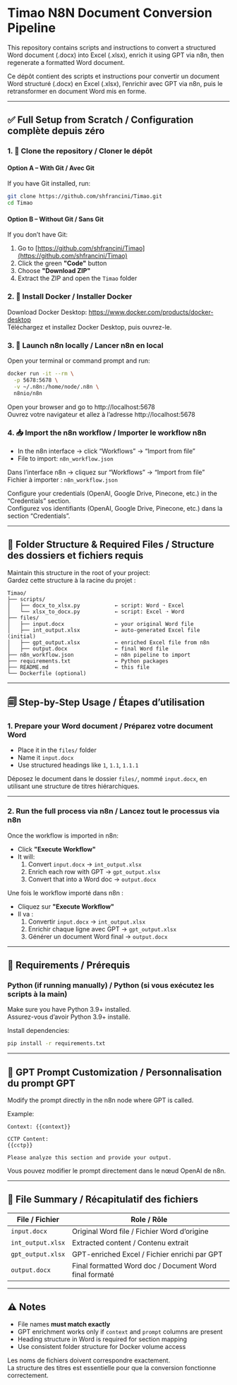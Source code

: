 # Timao N8N Document Conversion Pipeline

This repository contains scripts and instructions to convert a structured Word document (.docx) into Excel (.xlsx), enrich it using GPT via n8n, then regenerate a formatted Word document.

Ce dépôt contient des scripts et instructions pour convertir un document Word structuré (.docx) en Excel (.xlsx), l’enrichir avec GPT via n8n, puis le retransformer en document Word mis en forme.

---

## ✅ Full Setup from Scratch / Configuration complète depuis zéro

### 1. 🔁 Clone the repository / Cloner le dépôt

#### Option A – With Git / Avec Git
If you have Git installed, run:
```bash
git clone https://github.com/shfrancini/Timao.git
cd Timao
```

#### Option B – Without Git / Sans Git
If you don’t have Git:
1. Go to [https://github.com/shfrancini/Timao](https://github.com/shfrancini/Timao)
2. Click the green **"Code"** button
3. Choose **"Download ZIP"**
4. Extract the ZIP and open the `Timao` folder

### 2. 🐳 Install Docker / Installer Docker
Download Docker Desktop: https://www.docker.com/products/docker-desktop  
Téléchargez et installez Docker Desktop, puis ouvrez-le.

### 3. 🚀 Launch n8n locally / Lancer n8n en local
Open your terminal or command prompt and run:

```bash
docker run -it --rm \
  -p 5678:5678 \
  -v ~/.n8n:/home/node/.n8n \
  n8nio/n8n
```

Open your browser and go to http://localhost:5678  
Ouvrez votre navigateur et allez à l’adresse http://localhost:5678

### 4. 📥 Import the n8n workflow / Importer le workflow n8n
- In the n8n interface → click “Workflows” → “Import from file”
- File to import: `n8n_workflow.json`

Dans l’interface n8n → cliquez sur “Workflows” → “Import from file”  
Fichier à importer : `n8n_workflow.json`

Configure your credentials (OpenAI, Google Drive, Pinecone, etc.) in the “Credentials” section.  
Configurez vos identifiants (OpenAI, Google Drive, Pinecone, etc.) dans la section “Credentials”.

---

## 📂 Folder Structure & Required Files / Structure des dossiers et fichiers requis

Maintain this structure in the root of your project:  
Gardez cette structure à la racine du projet :

```
Timao/
├── scripts/
│   ├── docx_to_xlsx.py           ← script: Word ➝ Excel
│   └── xlsx_to_docx.py           ← script: Excel ➝ Word
├── files/
│   ├── input.docx                ← your original Word file
│   ├── int_output.xlsx           ← auto-generated Excel file (initial)
│   ├── gpt_output.xlsx           ← enriched Excel file from n8n
│   ├── output.docx               ← final Word file
├── n8n_workflow.json             ← n8n pipeline to import
├── requirements.txt              ← Python packages
├── README.md                     ← this file
└── Dockerfile (optional)
```

---

## 🗐 Step-by-Step Usage / Étapes d’utilisation

### 1. Prepare your Word document / Préparez votre document Word

- Place it in the `files/` folder  
- Name it `input.docx`  
- Use structured headings like `1`, `1.1`, `1.1.1`  

Déposez le document dans le dossier `files/`, nommé `input.docx`, en utilisant une structure de titres hiérarchiques.

---

### 2. Run the full process via n8n / Lancez tout le processus via n8n

Once the workflow is imported in n8n:

- Click **"Execute Workflow"**
- It will:
  1. Convert `input.docx` → `int_output.xlsx`
  2. Enrich each row with GPT → `gpt_output.xlsx`
  3. Convert that into a Word doc → `output.docx`

Une fois le workflow importé dans n8n :
- Cliquez sur **"Execute Workflow"**
- Il va :
  1. Convertir `input.docx` → `int_output.xlsx`
  2. Enrichir chaque ligne avec GPT → `gpt_output.xlsx`
  3. Générer un document Word final → `output.docx`

---

## 🔧 Requirements / Prérequis

### Python (if running manually) / Python (si vous exécutez les scripts à la main)
Make sure you have Python 3.9+ installed.  
Assurez-vous d’avoir Python 3.9+ installé.

Install dependencies:
```bash
pip install -r requirements.txt
```

---

## 🧠 GPT Prompt Customization / Personnalisation du prompt GPT

Modify the prompt directly in the n8n node where GPT is called.

Example:
```
Context: {{context}}

CCTP Content:
{{cctp}}

Please analyze this section and provide your output.
```

Vous pouvez modifier le prompt directement dans le nœud OpenAI de n8n.

---

## 📌 File Summary / Récapitulatif des fichiers

| File / Fichier        | Role / Rôle                                               |
|-----------------------|-----------------------------------------------------------|
| `input.docx`          | Original Word file / Fichier Word d’origine              |
| `int_output.xlsx`     | Extracted content / Contenu extrait                      |
| `gpt_output.xlsx`     | GPT-enriched Excel / Fichier enrichi par GPT             |
| `output.docx`         | Final formatted Word doc / Document Word final formaté   |

---

## ⚠️ Notes

- File names **must match exactly**  
- GPT enrichment works only if `context` and `prompt` columns are present  
- Heading structure in Word is required for section mapping  
- Use consistent folder structure for Docker volume access

Les noms de fichiers doivent correspondre exactement.  
La structure des titres est essentielle pour que la conversion fonctionne correctement.

